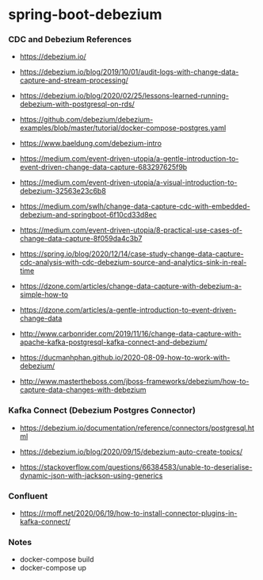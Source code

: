 # spring-boot-debezium


### CDC and Debezium References

- https://debezium.io/
- https://debezium.io/blog/2019/10/01/audit-logs-with-change-data-capture-and-stream-processing/
- https://debezium.io/blog/2020/02/25/lessons-learned-running-debezium-with-postgresql-on-rds/

- https://github.com/debezium/debezium-examples/blob/master/tutorial/docker-compose-postgres.yaml

  
- https://www.baeldung.com/debezium-intro
- https://medium.com/event-driven-utopia/a-gentle-introduction-to-event-driven-change-data-capture-683297625f9b
- https://medium.com/event-driven-utopia/a-visual-introduction-to-debezium-32563e23c6b8
- https://medium.com/swlh/change-data-capture-cdc-with-embedded-debezium-and-springboot-6f10cd33d8ec
- https://medium.com/event-driven-utopia/8-practical-use-cases-of-change-data-capture-8f059da4c3b7
- https://spring.io/blog/2020/12/14/case-study-change-data-capture-cdc-analysis-with-cdc-debezium-source-and-analytics-sink-in-real-time

- https://dzone.com/articles/change-data-capture-with-debezium-a-simple-how-to
- https://dzone.com/articles/a-gentle-introduction-to-event-driven-change-data
  
- http://www.carbonrider.com/2019/11/16/change-data-capture-with-apache-kafka-postgresql-kafka-connect-and-debezium/
- https://ducmanhphan.github.io/2020-08-09-how-to-work-with-debezium/
- http://www.mastertheboss.com/jboss-frameworks/debezium/how-to-capture-data-changes-with-debezium



### Kafka Connect (Debezium Postgres Connector)

- https://debezium.io/documentation/reference/connectors/postgresql.html
- https://debezium.io/blog/2020/09/15/debezium-auto-create-topics/

- https://stackoverflow.com/questions/66384583/unable-to-deserialise-dynamic-json-with-jackson-using-generics


### Confluent

- https://rmoff.net/2020/06/19/how-to-install-connector-plugins-in-kafka-connect/

### Notes


- docker-compose build
- docker-compose up


